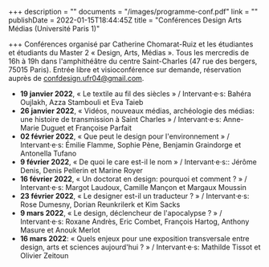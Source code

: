 +++
description = ""
documents = "/images/programme-conf.pdf"
link = ""
publishDate = 2022-01-15T18:44:45Z
title = "Conférences Design Arts Médias (Université Paris 1)"

+++
Conférences organisé par Catherine Chomarat-Ruiz et les étudiantes et étudiants du Master 2 « Design, Arts, Médias ». Tous les mercredis de 16h à 19h dans l'amphithéâtre du centre Saint-Charles (47 rue des bergers, 75015 Paris). Entrée libre et visioconférence sur demande, réservation auprès de confdesign.ufr04@gmail.com.

* **19 janvier 2022**, « Le textile au fil des siècles » /  Intervant·e·s: Bahéra Oujlakh, Azza Stambouli et Eva Taieb
* **26 janvier 2022**, « Vidéos, nouveaux médias, archéologie des médias: une histoire de transmission à Saint Charles » / Intervant·e·s: Anne-Marie Duguet et Françoise Parfait
* **02 février 2022**, « Que peut le design pour l'environnement » /  Intervant·e·s: Émilie Flamme, Sophie Pène, Benjamin Graindorge et Antonella Tufano
* **9 février 2022**, « De quoi le care est-il le nom » /  Intervant·e·s:: Jérôme Denis, Denis Pellerin et Marine Royer
* **16 février 2022**, « Un doctorat en design: pourquoi et comment ? » /  Intervant·e·s: Margot Laudoux, Camille Mançon et Margaux Moussin
* **23 février 2022**, « Le designer est-il un traducteur ? » / Intervant·e·s: Rose Dumesny, Dorian Reunkrilerk et Kim Sacks
* **9 mars 2022**, « Le design, déclencheur de l'apocalypse ? » /  Intervant·e·s: Roxane Andrès, Eric Combet, François Hartog, Anthony Masure et Anouk Merlot
* **16 mars 2022**: « Quels enjeux pour une exposition transversale entre design, arts et sciences aujourd'hui ? » / Intervant·e·s: Mathilde Tissot et Olivier Zeitoun